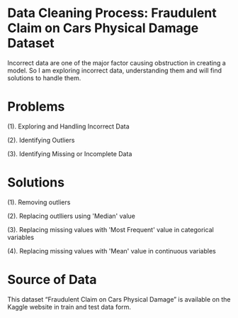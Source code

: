 # Data Cleaning Process: Fraudulent Claim on Cars Physical Damage Dataset
Incorrect data are one of the major factor causing obstruction in creating a model. So I am exploring incorrect data, understanding them and will find solutions to handle them.

# Problems
(1). Exploring and Handling Incorrect Data

(2). Identifying Outliers

(3). Identifying Missing or Incomplete Data

# Solutions
(1). Removing outliers

(2). Replacing outlliers using 'Median' value

(3). Replacing missing values with 'Most Frequent' value in categorical variables

(4). Replacing missing values with 'Mean' value in continuous variables


# Source of Data
This dataset “Fraudulent Claim on Cars Physical Damage” is available on the Kaggle website in train and test data form.
